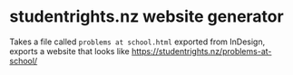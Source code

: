 # studentrights.nz website generator

Takes a file called `problems at school.html` exported from InDesign,
exports a website that looks like https://studentrights.nz/problems-at-school/
